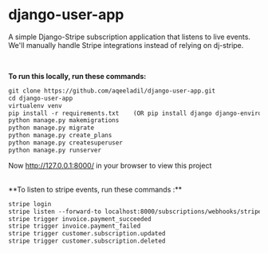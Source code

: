﻿# django-user-app
A simple Django-Stripe subscription application that listens to live events. We'll manually handle Stripe integrations instead of relying on dj-stripe.

<br>

**To run this locally, run these commands:**

```html
git clone https://github.com/aqeeladil/django-user-app.git
cd django-user-app
virtualenv venv
pip install -r requirements.txt    (OR pip install django django-environ stripe psycopg2-binary)
python manage.py makemigrations
python manage.py migrate
python manage.py create_plans
python manage.py createsuperuser
python manage.py runserver
```

Now http://127.0.0.1:8000/ in your browser to view this project

<br>
**To listen to stripe events, run these commands :**

```html
stripe login
stripe listen --forward-to localhost:8000/subscriptions/webhooks/stripe/
stripe trigger invoice.payment_succeeded
stripe trigger invoice.payment_failed
stripe trigger customer.subscription.updated
stripe trigger customer.subscription.deleted

```
<br><br>







        

